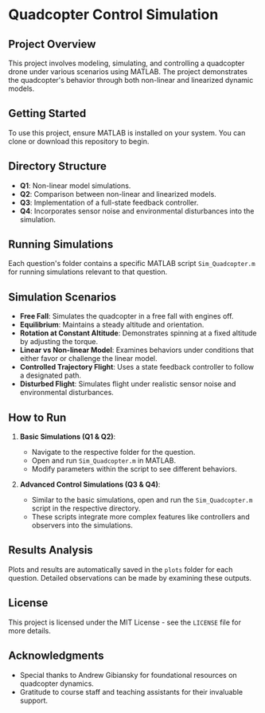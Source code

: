 # Quadcopter Control Simulation

## Project Overview
This project involves modeling, simulating, and controlling a quadcopter drone under various scenarios using MATLAB. The project demonstrates the quadcopter's behavior through both non-linear and linearized dynamic models.

## Getting Started
To use this project, ensure MATLAB is installed on your system. You can clone or download this repository to begin.

## Directory Structure
- **Q1**: Non-linear model simulations.
- **Q2**: Comparison between non-linear and linearized models.
- **Q3**: Implementation of a full-state feedback controller.
- **Q4**: Incorporates sensor noise and environmental disturbances into the simulation.

## Running Simulations
Each question's folder contains a specific MATLAB script `Sim_Quadcopter.m` for running simulations relevant to that question.

## Simulation Scenarios
- **Free Fall**: Simulates the quadcopter in a free fall with engines off.
- **Equilibrium**: Maintains a steady altitude and orientation.
- **Rotation at Constant Altitude**: Demonstrates spinning at a fixed altitude by adjusting the torque.
- **Linear vs Non-linear Model**: Examines behaviors under conditions that either favor or challenge the linear model.
- **Controlled Trajectory Flight**: Uses a state feedback controller to follow a designated path.
- **Disturbed Flight**: Simulates flight under realistic sensor noise and environmental disturbances.

## How to Run
1. **Basic Simulations (Q1 & Q2)**:
   - Navigate to the respective folder for the question.
   - Open and run `Sim_Quadcopter.m` in MATLAB.
   - Modify parameters within the script to see different behaviors.

2. **Advanced Control Simulations (Q3 & Q4)**:
   - Similar to the basic simulations, open and run the `Sim_Quadcopter.m` script in the respective directory.
   - These scripts integrate more complex features like controllers and observers into the simulations.

## Results Analysis
Plots and results are automatically saved in the `plots` folder for each question. Detailed observations can be made by examining these outputs.

## License
This project is licensed under the MIT License - see the `LICENSE` file for more details.

## Acknowledgments
- Special thanks to Andrew Gibiansky for foundational resources on quadcopter dynamics.
- Gratitude to course staff and teaching assistants for their invaluable support.
